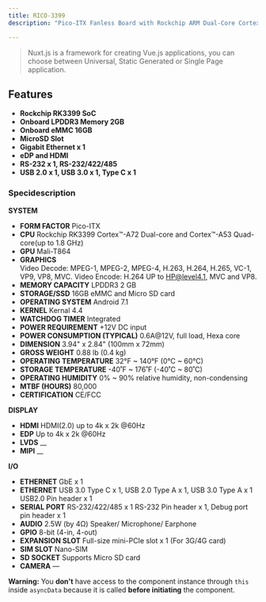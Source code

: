 ```yaml
---
title: RICO-3399
description: "Pico-ITX Fanless Board with Rockchip ARM Dual-Core Cortex-A72 and Quad-Core Cortex-A53."

---
```


> Nuxt.js is a framework for creating Vue.js applications, you can choose between Universal, Static Generated or Single Page application.

## Features
- **Rockchip RK3399 SoC** 
- **Onboard LPDDR3 Memory 2GB**
- **Onboard eMMC 16GB**
- **MicroSD Slot**
- **Gigabit Ethernet x 1**
- **eDP and HDMI**
- **RS-232 x 1, RS-232/422/485**
- **USB 2.0 x 1, USB 3.0 x 1, Type C x 1**

### Specidescription

<div class="Alert Alert--nuxt-green">

<b>SYSTEM</b>

</div> 


- **FORM FACTOR** Pico-ITX
- **CPU** Rockchip RK3399 Cortex™-A72 Dual-core and Cortex™-A53 Quad-core(up to 1.8 GHz)
- **GPU** Mali-T864
- **GRAPHICS**          
            Video Decode: MPEG-1, MPEG-2, MPEG-4, H.263, H.264, H.265, VC-1, VP9, VP8, MVC.
            Video Encode: H.264 UP to HP@level4.1, MVC and VP8.
- **MEMORY CAPACITY** LPDDR3 2 GB
- **STORAGE/SSD** 16GB eMMC and Micro SD card
- **OPERATING SYSTEM** Android 7.1
- **KERNEL** Kernal 4.4
- **WATCHDOG TIMER** Integrated
- **POWER REQUIREMENT** +12V DC input
- **POWER CONSUMPTION (TYPICAL)** 0.6A@12V, full load, Hexa core
- **DIMENSION** 3.94" x 2.84" (100mm x 72mm)
- **GROSS WEIGHT** 0.88 lb (0.4 kg)
- **OPERATING TEMPERATURE** 32°F ~ 140°F (0°C ~ 60°C)
- **STORAGE TEMPERATURE** -40˚F ~ 176˚F (-40˚C ~ 80˚C)
- **OPERATING HUMIDITY** 0% ~ 90% relative humidity, non-condensing
- **MTBF (HOURS)** 80,000
- **CERTIFICATION**	CE/FCC

<div class="Alert Alert--nuxt-green">

<b>DISPLAY</b>

</div> 

- **HDMI** HDMI(2.0) up to 4k x 2k @60Hz
- **EDP** Up to 4k x 2k @60Hz
- **LVDS** __
- **MIPI** __

<div class="Alert Alert--nuxt-green">

<b>I/O</b>

</div> 

- **ETHERNET** GbE x 1
- **ETHERNET** 
            USB 3.0 Type C x 1, USB 2.0 Type A x 1, USB 3.0 Type A x 1
            USB2.0 Pin header x 1
- **SERIAL PORT** 
            RS-232/422/485 x 1
            RS-232 Pin header x 1, Debug port pin header x 1
- **AUDIO** 2.5W (by 4Ω) Speaker/ Microphone/ Earphone
- **GPIO** 8-bit (4-in, 4-out)
- **EXPANSION SLOT** Full-size mini-PCIe slot x 1 (For 3G/4G card)
- **SIM SLOT** Nano-SIM
- **SD SOCKET** Supports Micro SD card
- **CAMERA** —


<!-- The result from asyncData will be **merged** with data.

```js
export default {
  data () {
    return { project: 'default' }
  },
  asyncData (context) {
    return { project: 'nuxt' }
  }
}
``` -->

<div class="Alert Alert--orange">

<b>Warning:</b> You **don't** have access to the component instance through `this` inside `asyncData` because it is called **before initiating** the component.

</div>
